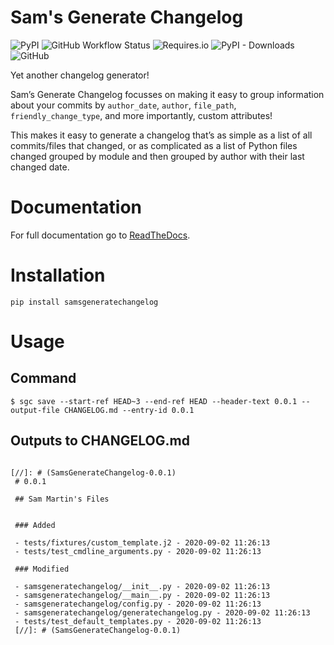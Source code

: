 
# Sam's Generate Changelog

![PyPI](https://img.shields.io/pypi/v/samsgeneratechangelog?style=flat-square)
![GitHub Workflow Status](https://img.shields.io/github/workflow/status/sam-martin/sams-generate-changelog/Python%20package)
![Requires.io](https://img.shields.io/requires/github/Sam-Martin/sams-generate-changelog?style=flat-square)
![PyPI - Downloads](https://img.shields.io/pypi/dm/samsgeneratechangelog?style=flat-square)
![GitHub](https://img.shields.io/github/license/sam-martin/sams-generate-changelog?style=flat-square)

Yet another changelog generator!

Sam’s Generate Changelog focusses on making it easy to group information about your commits by `author_date`, `author`, `file_path`, `friendly_change_type`, and more importantly, custom attributes!

This makes it easy to generate a changelog that’s as simple as a list of all commits/files that changed, or as complicated as a list of Python files changed grouped by module and then grouped by author with their last changed date.

# Documentation

For full documentation go to [ReadTheDocs](https://sams-generate-changelog.readthedocs.io/en/latest/).

# Installation

```
pip install samsgeneratechangelog
```

# Usage

## Command

```
$ sgc save --start-ref HEAD~3 --end-ref HEAD --header-text 0.0.1 --output-file CHANGELOG.md --entry-id 0.0.1
```

## Outputs to CHANGELOG.md

```

[//]: # (SamsGenerateChangelog-0.0.1)
 # 0.0.1

 ## Sam Martin's Files


 ### Added

 - tests/fixtures/custom_template.j2 - 2020-09-02 11:26:13
 - tests/test_cmdline_arguments.py - 2020-09-02 11:26:13

 ### Modified

 - samsgeneratechangelog/__init__.py - 2020-09-02 11:26:13
 - samsgeneratechangelog/__main__.py - 2020-09-02 11:26:13
 - samsgeneratechangelog/config.py - 2020-09-02 11:26:13
 - samsgeneratechangelog/generatechangelog.py - 2020-09-02 11:26:13
 - tests/test_default_templates.py - 2020-09-02 11:26:13
 [//]: # (SamsGenerateChangelog-0.0.1)
```

